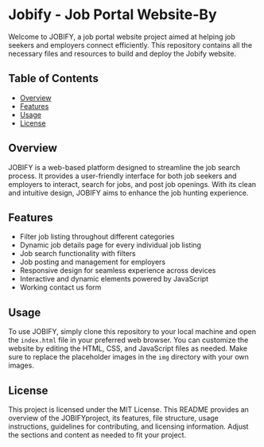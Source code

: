 # Jobify - Job Portal Website-By

Welcome to JOBIFY, a job portal website project aimed at helping job seekers and employers connect efficiently. This repository contains all the necessary files and resources to build and deploy the Jobify website.

## Table of Contents

- [Overview](#overview)
- [Features](#features)
- [Usage](#usage)
- [License](#license)

## Overview

JOBIFY is a web-based platform designed to streamline the job search process. It provides a user-friendly interface for both job seekers and employers to interact, search for jobs, and post job openings. With its clean and intuitive design, JOBIFY aims to enhance the job hunting experience.

## Features

- Filter job listing throughout different categories
- Dynamic job details page for every individual job listing
- Job search functionality with filters
- Job posting and management for employers
- Responsive design for seamless experience across devices
- Interactive and dynamic elements powered by JavaScript
- Working contact us form

## Usage

To use JOBIFY, simply clone this repository to your local machine and open the `index.html` file in your preferred web browser. You can customize the website by editing the HTML, CSS, and JavaScript files as needed. Make sure to replace the placeholder images in the `img` directory with your own images.

## License

This project is licensed under the MIT License.
This README provides an overview of the JOBIFYproject, its features, file structure, usage instructions, guidelines for contributing, and licensing information. Adjust the sections and content as needed to fit your project.
